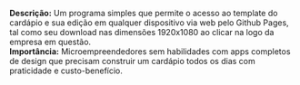 <b>Descrição:</b> Um programa simples que permite o acesso ao template do cardápio e sua edição em qualquer dispositivo via web pelo Github Pages, tal como seu download nas dimensões 1920x1080 ao clicar na logo da empresa em questão.
<br><b>Importância:</b> Microempreendedores sem habilidades com apps completos de design que precisam construir um cardápio todos os dias com praticidade e custo-benefício.
